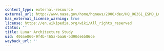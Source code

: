 ```yaml
---
content_type: external-resource
external_url: http://www.nasa.gov/home/hqnews/2006/dec/HQ_06361_ESMD_Lunar_Architecture.html
has_external_license_warning: true
license: https://en.wikipedia.org/wiki/All_rights_reserved
status: ''
title: Lunar Architecture Study
uid: 406ae866-9f4b-465a-baa6-bd90de6b86ce
wayback_url: ''
---
```

